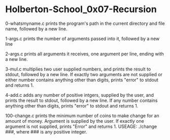# Holberton-School_0x07-Recursion # 

0-whatsmyname.c
prints the program's path in the current directory and file name, followed by a new line.

1-args.c
prints the number of arguments passed into it, followed by a new line

2-args.c
prints all arguments it receives, one argument per line, ending with a new line.

3-mul.c
multiplies two user supplied numbers, and prints the result to stdout, followed by a new line. If exactly two arguments are not supplied or either number contains anything other than digits, prints "error" to stdout and returns 1.

4-add.c
adds any number of positive intgers, supplied by the user, and prints the result to stdout, followed by a new line. If any number contains anything other than digits,  prints "error" to stdout and returns 1.

100-change.c
prints the minimum number of coins to make change for an amount of money. Argument is supplied by the user. If exactly one argument is not supplied, prints "Error" and returns 1. USEAGE: ./change ###, where ### is any positive integer.
